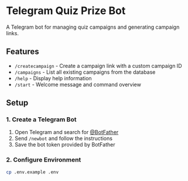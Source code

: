 # Telegram Quiz Prize Bot

A Telegram bot for managing quiz campaigns and generating campaign links.

## Features

- `/createcampaign` - Create a campaign link with a custom campaign ID
- `/campaigns` - List all existing campaigns from the database
- `/help` - Display help information
- `/start` - Welcome message and command overview

## Setup

### 1. Create a Telegram Bot

1. Open Telegram and search for [@BotFather](https://t.me/botfather)
2. Send `/newbot` and follow the instructions
3. Save the bot token provided by BotFather

### 2. Configure Environment

```bash
cp .env.example .env
